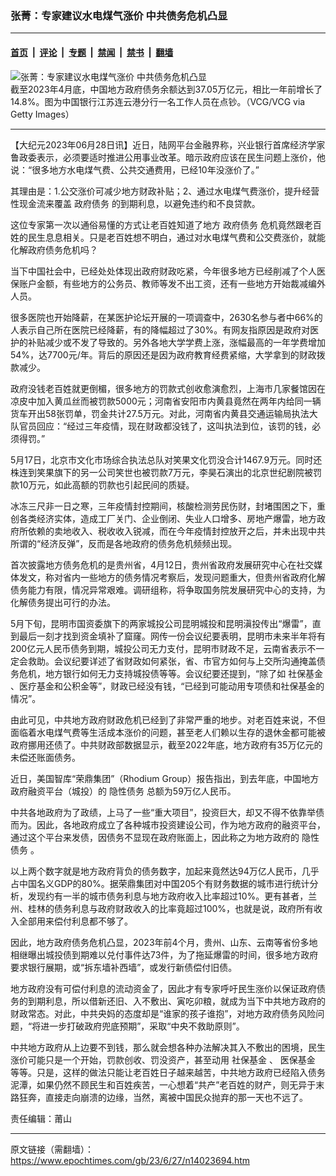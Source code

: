 ### 张菁：专家建议水电煤气涨价 中共债务危机凸显

---

#### [首页](../../../..?n14023694) &nbsp;|&nbsp; [评论](../../../../../epoch-comment?n14023694) &nbsp;|&nbsp; [专题](../../../../../epoch-special?n14023694) &nbsp;|&nbsp; [禁闻](../../../../../epoch-news?n14023694) &nbsp;|&nbsp; [禁书](../../../../../books?n14023694) &nbsp;|&nbsp; [翻墙](https://github.com/gfw-breaker/nogfw/blob/master/README.md?n14023694)


<div><img alt="张菁：专家建议水电煤气涨价 中共债务危机凸显" class="attachment-djy_600_400 size-djy_600_400 wp-post-image" src="https://i.epochtimes.com/assets/uploads/2023/06/id14015279-92193dbd298de2130c067bdf777a7998@1200x1200-600x400.jpg"/>
<div class="caption">
 截至2023年4月底，中国地方政府债务余额达到37.05万亿元，相比一年前增长了14.8%。图为中国银行江苏连云港分行一名工作人员在点钞。（VCG/VCG via Getty Images）
</div></div><hr/><div class="post_content" id="artbody" itemprop="articleBody">
 <!-- article content begin -->
 <p>
  【大纪元2023年06月28日讯】近日，陆网平台金融界称，兴业银行首席经济学家鲁政委表示，必须要适时推进公用事业改革。暗示政府应该在民生问题上涨价，他说：“很多地方水电煤气费、公共交通费用，已经10年没涨价了。”
 </p>
 <p>
  其理由是：1.公交涨价可减少地方财政补贴；2、通过水电煤气费涨价，提升经营性现金流来覆盖
  <ok href="https://www.epochtimes.com/gb/tag/%E6%94%BF%E5%BA%9C%E5%80%BA%E5%8A%A1.html">
   政府债务
  </ok>
  的到期利息，以避免违约和不良贷款。
 </p>
 <p>
  这位专家第一次以通俗易懂的方式让老百姓知道了地方
  <ok href="https://www.epochtimes.com/gb/tag/%E6%94%BF%E5%BA%9C%E5%80%BA%E5%8A%A1.html">
   政府债务
  </ok>
  危机竟然跟老百姓的民生息息相关。只是老百姓想不明白，通过对水电煤气费和公交费涨价，就能化解政府债务危机吗？
 </p>
 <p>
  当下中国社会中，已经处处体现出政府财政吃紧，今年很多地方已经削减了个人医保账户金额，有些地方的公务员、教师等发不出工资，还有一些地方开始裁减编外人员。
 </p>
 <p>
  很多医院也开始降薪，在某医护论坛开展的一项调查中，2630名参与者中66%的人表示自己所在医院已经降薪，有的降幅超过了30%。有网友指原因是政府对医护的补贴减少或不发了导致的。另外各地大学学费上涨，涨幅最高的一年学费增加54%，达7700元/年。背后的原因还是因为政府教育经费紧缩，大学拿到的财政拨款减少。
 </p>
 <p>
  政府没钱老百姓就更倒楣，很多地方的罚款式创收愈演愈烈，上海市几家餐馆因在凉皮中加入黄瓜丝而被罚款5000元；河南省安阳市内黄县竟然在两年内给同一辆货车开出58张罚单，罚金共计27.5万元。对此，河南省内黄县交通运输局执法大队官员回应：“经过三年疫情，现在财政都没钱了，这叫执法到位，该罚的钱，必须得罚。”
 </p>
 <p>
  5月17日，北京市文化市场综合执法总队对笑果文化罚没合计1467.9万元。同时还株连到笑果旗下的另一公司笑世也被罚款7万元，李昊石演出的北京世纪剧院被罚款10万元，如此高额的罚款也引起民间的质疑。
 </p>
 <p>
  冰冻三尺非一日之寒，三年疫情封控期间，核酸检测劳民伤财，封堵围困之下，重创各类经济实体，造成工厂关门、企业倒闭、失业人口增多、房地产爆雷，地方政府所依赖的卖地收入、税收收入锐减，而在今年疫情封控放开之后，并未出现中共所谓的“经济反弹”，反而是各地政府的债务危机频频出现。
 </p>
 <p>
  首次披露地方债务危机的是贵州省，4月12日，贵州省政府发展研究中心在社交媒体发文，称对省内一些地方的债务情况考察后，发现问题重大，但贵州省政府化解债务能力有限，情况异常艰难。调研组称，将争取国务院发展研究中心的支持，为化解债务提出可行的办法。
 </p>
 <p>
  5月下旬，昆明市国资委旗下的两家城投公司昆明城投和昆明滇投传出“爆雷”，直到最后一刻才找到资金填补了窟窿。网传一份会议纪要表明，昆明市未来半年将有200亿元人民币债务到期，城投公司无力支付，昆明市财政不足，云南省表示不一定会救助。会议纪要详述了省财政如何紧张，省、市官方如何与上交所沟通掩盖债务危机，地方银行如何无力支持城投债等等。会议纪要还提到，“除了如
  <ok href="https://www.epochtimes.com/gb/tag/%E7%A4%BE%E4%BF%9D%E5%9F%BA%E9%87%91.html">
   社保基金
  </ok>
  、医疗基金和公积金等”，财政已经没有钱，“已经到可能动用专项债和社保基金的情况”。
 </p>
 <p>
  由此可见，中共地方政府财政危机已经到了非常严重的地步。对老百姓来说，不但面临着水电煤气费等生活成本涨价的问题，甚至老人们赖以生存的退休金都可能被政府挪用还债了。中共财政部数据显示，截至2022年底，地方政府有35万亿元的未偿还账面债务。
 </p>
 <p>
  近日，美国智库“荣鼎集团”（Rhodium Group）报告指出，到去年底，中国地方政府融资平台（城投）的
  <ok href="https://www.epochtimes.com/gb/tag/%E9%9A%90%E6%80%A7%E5%80%BA%E5%8A%A1.html">
   隐性债务
  </ok>
  总额为59万亿人民币。
 </p>
 <p>
  中共各地政府为了政绩，上马了一些“重大项目”，投资巨大，却又不得不依靠举债而为。因此，各地政府成立了各种城市投资建设公司，作为地方政府的融资平台，通过这个平台来发债，因债务不显现在政府账面上，因此称之为地方政府的
  <ok href="https://www.epochtimes.com/gb/tag/%E9%9A%90%E6%80%A7%E5%80%BA%E5%8A%A1.html">
   隐性债务
  </ok>
  。
 </p>
 <p>
  以上两个数字就是地方政府背负的债务数字，加起来竟然达94万亿人民币，几乎占中国名义GDP的80%。据荣鼎集团对中国205个有财务数据的城市进行统计分析，发现约有一半的城市债务利息与地方政府收入比率超过10%。更有甚者，兰州、桂林的债务利息与政府财政收入的比率竟超过100%，也就是说，政府所有收入全部用来偿付利息都不够了。
 </p>
 <p>
  因此，地方政府债务危机凸显，2023年前4个月，贵州、山东、云南等省份多地相继曝出城投债到期难以兑付事件达73件，为了拖延爆雷的时间，很多地方政府要求银行展期，或“拆东墙补西墙”，或发行新债偿付旧债。
 </p>
 <p>
  地方政府没有可偿付利息的流动资金了，因此才有专家呼吁民生涨价以保证政府债务的到期利息，所以借新还旧、入不敷出、寅吃卯粮，就成为当下中共地方政府的财政常态。对此，中共央妈的态度却是“谁家的孩子谁抱”，对地方政府债务风险问题，“将进一步打破政府兜底预期”，采取“中央不救助原则”。
 </p>
 <p>
  中共地方政府从上边要不到钱，那么就会想各种办法解决其入不敷出的困境，民生涨价可能只是一个开始，罚款创收、罚没资产，甚至动用
  <ok href="https://www.epochtimes.com/gb/tag/%E7%A4%BE%E4%BF%9D%E5%9F%BA%E9%87%91.html">
   社保基金
  </ok>
  、
  <ok href="https://www.epochtimes.com/gb/tag/%E5%8C%BB%E4%BF%9D%E5%9F%BA%E9%87%91.html">
   医保基金
  </ok>
  等等。只是，这样的做法只能让老百姓日子越来越苦，中共地方政府已经陷入债务泥潭，如果仍然不顾民生和百姓疾苦，一心想着“共产”老百姓的财产，则无异于末路狂奔，直接走向崩溃的边缘，当然，离被中国民众抛弃的那一天也不远了。
 </p>
 <p>
  责任编辑：莆山
 </p>
 <!-- article content end -->
 <div id="below_article_ad">
 </div>
</div>


---

原文链接（需翻墙）：https://www.epochtimes.com/gb/23/6/27/n14023694.htm